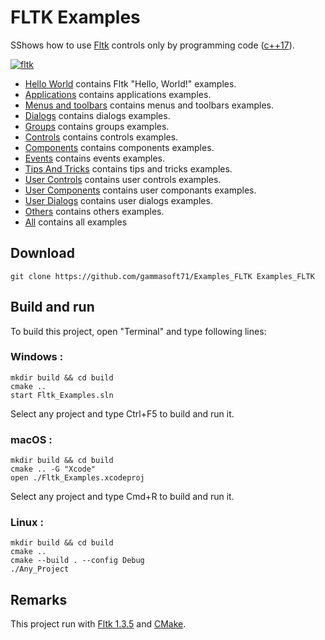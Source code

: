 
# FLTK Examples

SShows how to use [Fltk](https://www.fltk.org) controls only by programming code ([c++17](https://en.cppreference.com/w/)).

[![fltk](docs/Pictures/fltk_header.png)](https://www.fltk.org)

* [Hello World](src/Hello_Worlds/README.md) contains Fltk "Hello, World!" examples.
* [Applications](src/Applications/README.md) contains applications examples.
* [Menus and toolbars](src/Menus_And_Toolbars/README.md) contains menus and toolbars examples.
* [Dialogs](src/Dialogs/README.md) contains dialogs examples.
* [Groups](src/Groups/README.md) contains groups examples.
* [Controls](src/Controls/README.md) contains controls examples.
* [Components](src/Components/README.md) contains components examples.
* [Events](src/Events/README.md) contains events examples.
* [Tips And Tricks](src/Tips_And_Tricks/README.md) contains tips and tricks examples.
* [User Controls](src/User_Controls/README.md) contains user controls examples.
* [User Components](src/User_Components/README.md) contains user componants examples.
* [User Dialogs](src/User_Dialogs/README.md) contains user dialogs examples.
* [Others](src/Others/README.md) contains others examples.
* [All](srcREADME.md) contains all examples

## Download

``` shell
git clone https://github.com/gammasoft71/Examples_FLTK Examples_FLTK
```

## Build and run

To build this project, open "Terminal" and type following lines:

### Windows :

``` shell
mkdir build && cd build
cmake .. 
start Fltk_Examples.sln
```

Select any project and type Ctrl+F5 to build and run it.

### macOS :

``` shell
mkdir build && cd build
cmake .. -G "Xcode"
open ./Fltk_Examples.xcodeproj
```

Select any project and type Cmd+R to build and run it.

### Linux :

``` shell
mkdir build && cd build
cmake .. 
cmake --build . --config Debug
./Any_Project
```

## Remarks

This project run with [Fltk 1.3.5](https://www.Fltk.org) and [CMake](https://cmake.org).
